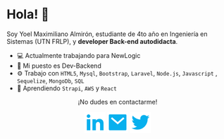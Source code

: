 # Hola! 👋

Soy Yoel Maximiliano Almirón, estudiante de 4to año en Ingeniería en Sistemas (UTN FRLP), y **developer Back-end autodidacta**.

- 💻 Actualmente trabajando para NewLogic
- 🔭 Mi puesto es Dev-Backend
- ⚙️ Trabajo con `HTML5`, `Mysql`, `Bootstrap`, `Laravel`, `Node.js`, `Javascript` , `Sequelize`, `MongoDb`, `SQL`
- 🌱 Aprendiendo `Strapi`, `AWS` y `React`


<p align="center">¡No dudes en contactarme!</p>
<p align="center">
    <a href="https://www.linkedin.com/in/yoel-almiron/" alt="Linkedin"><img src="./assets/icons/linkedin-fill.svg"></a>
    <a href="mailto:yoelalmiron1997@gmail.com" alt="Mail"><img src="./assets/icons/mail-fill.svg"></a>
    <a href="https://twitter.com/YoelAlmiron" alt="Twitter"><img 
    src="./assets/icons/twitter-fill.svg"></a>
</p>

<!--
**yoelalmiron1997/yoelalmiron1997** is a ✨ _special_ ✨ repository because its `README.md` (this file) appears on your GitHub profile.

Here are some ideas to get you started:

- 🔭 I’m currently working on ...
- 🌱 I’m currently learning ...
- 👯 I’m looking to collaborate on ...
- 🤔 I’m looking for help with ...
- 💬 Ask me about ...
- 📫 How to reach me: ...
- 😄 Pronouns: ...
- ⚡ Fun fact: ...
-->
